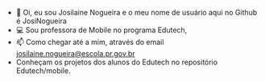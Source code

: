 - 👋 Oi, eu sou Josilaine Nogueira e o meu nome de usuário aqui no Github é JosiNogueira  
- 💻 Sou professora de Mobile no programa Edutech, 
- 📫 Como chegar até a mim, através do email josilaine.nogueira@escola.pr.gov.br
- Conheçam os projetos dos alunos do Edutech no repositório Edutech/mobile.
